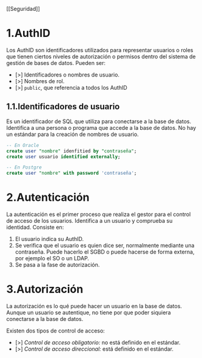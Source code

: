 [[Seguridad]]

# 1.AuthID
Los AuthID son identificadores utilizados para representar usuarios o roles que tienen ciertos niveles de autorización o permisos dentro del sistema de gestión de bases de datos. Pueden ser:
+ [>] Identificadores o nombres de usuario.
+ [>] Nombres de rol.
+ [>] `public`, que referencia a todos los AuthID

## 1.1.Identificadores de usuario
Es un identificador de SQL que utiliza para conectarse a la base de datos. Identifica a una persona o programa que accede a la base de datos. No hay un estándar para la creación de nombres de usuario.

```sql
-- En Oracle
create user "nombre" idenfitied by "contraseña";
create user usuario identified externally;
```

```sql
-- En Postgre
create user "nombre" with password 'contraseña';
```

# 2.Autenticación
La autenticación es el primer proceso que realiza el gestor para el control de acceso de los usuarios. Identifica a un usuario y comprueba su identidad. Consiste en:
1. El usuario indica su AuthID.
2. Se verifica que el usuario es quien dice ser, normalmente mediante una contraseña. Puede hacerlo el SGBD o puede hacerse de forma externa, por ejemplo el SO o un LDAP.
3. Se pasa a la fase de autorización.

# 3.Autorización
La autorización es lo qué puede hacer un usuario en la base de datos. Aunque un usuario se autentique, no tiene por que poder siquiera conectarse a la base de datos.

Existen dos tipos de control de acceso:
+ [>] *Control de acceso obligatorio:* no está definido en el estándar.
+ [>] *Control de acceso direccional:* está definido en el estándar.